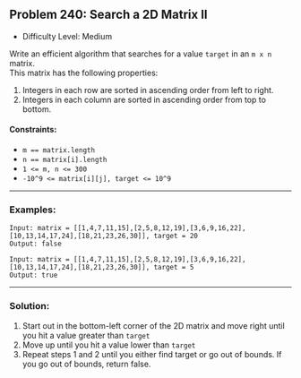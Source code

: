 ## Problem 240: Search a 2D Matrix II
- Difficulty Level: Medium 

Write an efficient algorithm that searches for a value `target` in an `m x n` matrix.  
This matrix has the following properties:
1. Integers in each row are sorted in ascending order from left to right.
2. Integers in each column are sorted in ascending order from top to bottom. 

#### Constraints:
- `m == matrix.length`
- `n == matrix[i].length`
- `1 <= m, n <= 300`
- `-10^9 <= matrix[i][j], target <= 10^9`

---
### Examples:
```
Input: matrix = [[1,4,7,11,15],[2,5,8,12,19],[3,6,9,16,22],[10,13,14,17,24],[18,21,23,26,30]], target = 20
Output: false
```

```
Input: matrix = [[1,4,7,11,15],[2,5,8,12,19],[3,6,9,16,22],[10,13,14,17,24],[18,21,23,26,30]], target = 5
Output: true
```

---
### Solution:
1. Start out in the bottom-left corner of the 2D matrix and move right until you hit a value greater than `target`
2. Move up until you hit a value lower than `target`
3. Repeat steps 1 and 2 until you either find target or go out of bounds. If you go out of bounds, return false.
